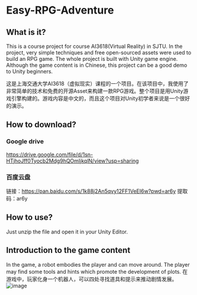 # Easy-RPG-Adventure
## What is it?
This is a course project for course AI3618(Virtual Reality) in SJTU. In the project, very simple techniques and free open-sourced assets were used to build an RPG game. The whole project is built with Unity game engine. Although the game content is in Chinese, this project can be a good demo to Unity beginners.

这是上海交通大学AI3618（虚拟现实）课程的一个项目。在该项目中，我使用了非常简单的技术和免费的开源Asset来构建一款RPG游戏。整个项目是用Unity游戏引擎构建的。游戏内容是中文的，而且这个项目对Unity初学者来说是一个很好的演示。

## How to download?
### Google drive
https://drive.google.com/file/d/1sn-HTjhoJff0Tyocb2Mdg9hQOmIjkqlN/view?usp=sharing

### 百度云盘
链接：https://pan.baidu.com/s/1k88j2An5qvy12FF1VeEI6w?pwd=ar6y 
提取码：ar6y 

## How to use?
Just unzip the file and open it in your Unity Editor.

## Introduction to the game content
In the game, a robot embodies the player and can move around. The player may find some tools and hints which promote the development of plots.
在游戏中，玩家化身一个机器人，可以四处寻找道具和提示来推动剧情发展。
![image](https://github.com/YiyaoYang1/Easy-RPG-Adventure/assets/87518590/0dc2bd4f-5880-445d-b51d-fd45547ffdbb)

